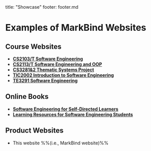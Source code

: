 <frontmatter>
  title: "Showcase"
  footer: footer.md
</frontmatter>

<include src="./common/header.md" />

# Examples of MarkBind Websites

## Course Websites
* [**CS2103/T Software Engineering**](https://www.comp.nus.edu.sg/~cs2103)
* [**CS2113/T Software Engineering and OOP**](https://www.comp.nus.edu.sg/~cs2113)
* [**CS3281&2 Thematic Systems Project**](https://nus-cs3281.github.io/website/)
* [**TIC2002 Introduction to Software Engineering**](https://nus-tic2002-2018.github.io/website/)
* [**TE3291 Software Engineering**](https://nus-te3201.github.io/website/)

## Online Books
* [**Software Engineering for Self-Directed Learners**](https://se-edu.github.io/se-book/)
* [**Learning Resources for Software Engineering Students**](https://se-edu.github.io/learningresources/)


## Product Websites
* This website %%(i.e., MarkBind website)%%
